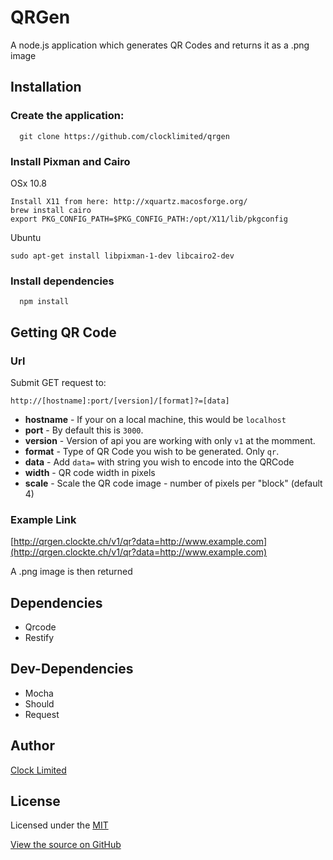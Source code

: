 # QRGen
A node.js application which generates QR Codes and returns it as a .png image

## Installation

### Create the application:
```
  git clone https://github.com/clocklimited/qrgen
```

### Install Pixman and Cairo

OSx 10.8
```
Install X11 from here: http://xquartz.macosforge.org/
brew install cairo
export PKG_CONFIG_PATH=$PKG_CONFIG_PATH:/opt/X11/lib/pkgconfig
```

Ubuntu
```
sudo apt-get install libpixman-1-dev libcairo2-dev
```

### Install dependencies
```
  npm install
```

## Getting QR Code

### Url

Submit GET request to:
```
http://[hostname]:port/[version]/[format]?=[data]
```
- **hostname** - If your on a local machine, this would be `localhost`
- **port** - By default this is `3000`.
- **version** - Version of api you are working with only `v1` at the momment.
- **format** - Type of QR Code you wish to be generated. Only `qr`.
- **data** - Add `data=` with string you wish to encode into the QRCode
- **width** - QR code width in pixels
- **scale** - Scale the QR code image - number of pixels per "block" (default 4)

### Example Link
[http://qrgen.clockte.ch/v1/qr?data=http://www.example.com](http://qrgen.clockte.ch/v1/qr?data=http://www.example.com)

A .png image is then returned

## Dependencies

- Qrcode
- Restify

## Dev-Dependencies

- Mocha
- Should
- Request

## Author
[Clock Limited](https://github.com/clocklimited/)

## License
Licensed under the [MIT](http://opensource.org/licenses/mit-license.php)

[View the source on GitHub](https://github.com/clocklimited/qrgen)

